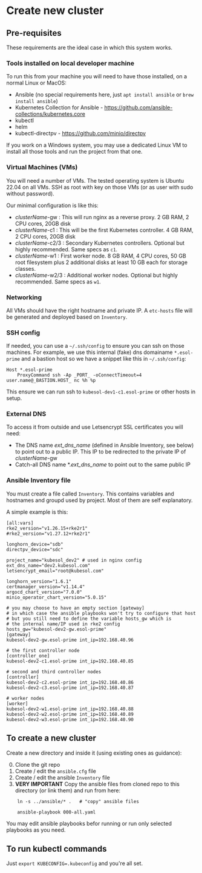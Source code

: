 # Create new cluster

## Pre-requisites

These requirements are the ideal case in which this system works.

### Tools installed on local developer machine

To run this from your machine you will need to have those installed, on a normal Linux or MacOS:

- Ansible (no special requirements here, just `apt install ansible` or `brew install ansible`)
- Kubernetes Collection for Ansible - https://github.com/ansible-collections/kubernetes.core
- kubectl
- helm
- kubectl-directpv - https://github.com/minio/directpv

If you work on a Windows system, you may use a dedicated Linux VM to install all those tools and run the project from that one.

### Virtual Machines (VMs)

You will need a number of VMs. The tested operating system is Ubuntu 22.04 on all VMs. SSH as root with key on those VMs (or as user with sudo without password).

Our minimal configuration is like this:

- _clusterName_-gw : This will run nginx as a reverse proxy. 2 GB RAM, 2 CPU cores, 20GB disk
- _clusterName_-c1 : This will be the first Kubernetes controller. 4 GB RAM, 2 CPU cores, 20GB disk
- _clusterName_-c2/3 : Secondary Kubernetes controllers. Optional but highly recommended. Same specs as `c1`.
- _clusterName_-w1 : First worker node. 8 GB RAM, 4 CPU cores, 50 GB root filesystem plus 2 additional disks at least 10 GB each for storage classes. 
- _clusterName_-w2/3 : Additional worker nodes. Optional but highly recommended. Same specs as `w1`.

### Networking

All VMs should have the right hostname and private IP. A `etc-hosts` file will be generated and deployed based on `Inventory`. 

### SSH config
If needed, you can use a `~/.ssh/config` to ensure you can ssh on those machines. For example, we use this internal (fake) dns domainame `*.esol-prime` and a bastion host so we have a snippet like this in `~/.ssh/config`:

```
Host *.esol-prime
    ProxyCommand ssh -Ap _PORT_ -oConnectTimeout=4 user.name@_BASTION.HOST_ nc %h %p
```  

This ensure we can run ssh to `kubesol-dev1-c1.esol-prime` or other hosts in setup.

### External DNS

To access it from outside and use Letsencrypt SSL certificates you will need:

- The DNS name _ext_dns_name_ (defined in Ansible Inventory, see below) to point out to a public IP. This IP to be redirected to the private IP of _clusterName_-gw 
- Catch-all DNS name *._ext_dns_name_ to point out to the same public IP

### Ansible Inventory file

You must create a file called `Inventory`. This contains variables and hostnames and groupd used by project. Most of them are self explanatory. 

A simple example is this:

```
[all:vars]
rke2_version="v1.26.15+rke2r1"
#rke2_version="v1.27.12+rke2r1"

longhorn_device="sdb"
directpv_device="sdc"

project_name="kubesol_dev2" # used in nginx config
ext_dns_name="dev2.kubesol.com"
letsencrypt_email="root@kubesol.com"

longhorn_version="1.6.1"
certmanager_version="v1.14.4"
argocd_chart_version="7.0.0"
minio_operator_chart_version="5.0.15"

# you may choose to have an empty section [gateway]
# in which case the ansible playbooks won't try to configure that host
# but you still need to define the variable hosts_gw which is
# the internal name/IP used in rke2 config 
hosts_gw="kubesol-dev2-gw.esol-prime"
[gateway]
kubesol-dev2-gw.esol-prime int_ip=192.168.40.96

# the first controller node
[controller_one]
kubesol-dev2-c1.esol-prime int_ip=192.168.40.85

# second and third controller nodes
[controller]
kubesol-dev2-c2.esol-prime int_ip=192.168.40.86
kubesol-dev2-c3.esol-prime int_ip=192.168.40.87

# worker nodes
[worker]
kubesol-dev2-w1.esol-prime int_ip=192.168.40.88
kubesol-dev2-w2.esol-prime int_ip=192.168.40.89
kubesol-dev2-w3.esol-prime int_ip=192.168.40.90
```

## To create a new cluster

Create a new directory and inside it (using existing ones as guidance):

0. Clone the git repo
1. Create / edit the `ansible.cfg` file
2. Create / edit the ansible `Inventory` file
4. **VERY IMPORTANT** Copy the ansible files from cloned repo to this directory (or link them) and run from here:

```
    ln -s ../ansible/* .   # "copy" ansible files

    ansible-playbook 000-all.yaml
```

You may edit ansible playbooks befor running or run only selected playbooks as you need.

## To run kubectl commands

Just `export KUBECONFIG=.kubeconfig` and you're all set.

